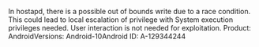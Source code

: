In hostapd, there is a possible out of bounds write due to a race condition. This could lead to local escalation of privilege with System execution privileges needed. User interaction is not needed for exploitation. Product: AndroidVersions: Android-10Android ID: A-129344244